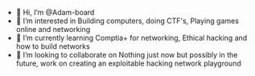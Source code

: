 - 👋 Hi, I’m @Adam-board
- 👀 I’m interested in Building computers, doing CTF's, Playing games online and networking
- 🌱 I’m currently learning Comptia+ for networking, Ethical hacking and how to build networks
- 💞️ I’m looking to collaborate on Nothing just now but possibly in the future, work on creating an exploitable hacking network playground

<!---
Adam-board/Adam-board is a ✨ special ✨ repository because its `README.md` (this file) appears on your GitHub profile.
You can click the Preview link to take a look at your changes.
--->
